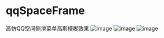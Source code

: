 # qqSpaceFrame
高仿QQ空间侧滑菜单高斯模糊效果
 ![image](https://github.com/netyouli/qqSpaceFrame/qqSpaceFrame/one.png)
  ![image](https://github.com/netyouli/qqSpaceFrame/qqSpaceFrame/two.png)
   ![image](https://github.com/netyouli/qqSpaceFrame/qqSpaceFrame/three.png)

